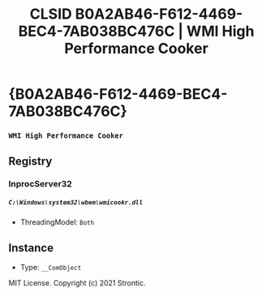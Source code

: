 ﻿---
title: "CLSID B0A2AB46-F612-4469-BEC4-7AB038BC476C | WMI High Performance Cooker"
excerpt: What is COM-Object CLSID B0A2AB46-F612-4469-BEC4-7AB038BC476C?
---

# {B0A2AB46-F612-4469-BEC4-7AB038BC476C}

### `WMI High Performance Cooker`

## Registry


### InprocServer32

##### `C:\Windows\system32\wbem\wmicookr.dll`
* ThreadingModel: `Both`

## Instance

* Type: `__ComObject`

MIT License. Copyright (c) 2021 Strontic.


